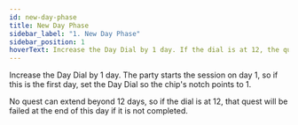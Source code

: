 ```yaml
---
id: new-day-phase
title: New Day Phase
sidebar_label: "1. New Day Phase"
sidebar_position: 1
hoverText: Increase the Day Dial by 1 day. If the dial is at 12, the quest will be failed at the end of this day if it is not completed.
---
```


Increase the Day Dial by 1 day. The party starts the session on day 1, so if this is the first day, set the Day Dial so the chip's notch points to 1.

No quest can extend beyond 12 days, so if the dial is at 12, that quest will be failed at the end of this day if it is not completed.